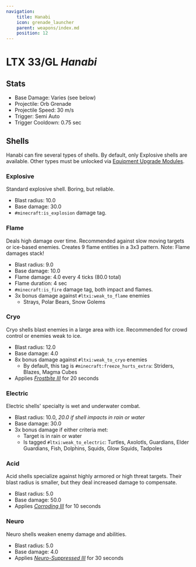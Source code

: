 ```yaml
---
navigation:
    title: Hanabi
    icon: grenade_launcher
    parent: weapons/index.md
    position: 12
---
```


# LTX 33/GL *Hanabi*
<ItemImage id="grenade_launcher" scale="3" />

## Stats
- Base Damage: Varies (see below)
- Projectile: Orb Grenade
- Projectile Speed: 30 m/s
- Trigger: Semi Auto
- Trigger Cooldown: 0.75 sec

## Shells

Hanabi can fire several types of shells. By default, only Explosive shells are available. Other types must be unlocked via
[Equipment Upgrade Modules](../fundamentals/upgrade_system.md).

### Explosive
Standard explosive shell. Boring, but reliable.

- Blast radius: 10.0
- Base damage: 30.0
- `#minecraft:is_explosion` damage tag.

### Flame
Deals high damage over time. Recommended against slow moving targets or ice-based enemies. Creates 9 flame entities in a
3x3 pattern. Note: Flame damages stack! 

- Blast radius: 9.0
- Base damage: 10.0
- Flame damage: 4.0 every 4 ticks (80.0 total)
- Flame duration: 4 sec
- `#minecraft:is_fire` damage tag, both impact and flames.
- 3x bonus damage against `#ltxi:weak_to_flame` enemies
  - Strays, Polar Bears, Snow Golems

### Cryo
Cryo shells blast enemies in a large area with ice. Recommended for crowd control or enemies weak to ice.

- Blast radius: 12.0
- Base damage: 4.0
- 8x bonus damage against `#ltxi:weak_to_cryo` enemies
  - By default, this tag is `#minecraft:freeze_hurts_extra`: Striders, Blazes, Magma Cubes
- Applies [*Frostbite III*](../fundamentals/mob_effects.md) for 20 seconds

### Electric
Electric shells' specialty is wet and underwater combat.

- Blast radius: 10.0, *20.0 if shell impacts in rain or water*
- Base damage: 30.0
- 3x bonus damage if either criteria met:
  - Target is in rain or water
  - Is tagged `#ltxi:weak_to_electric`: Turtles, Axolotls, Guardians, Elder Guardians, Fish, Dolphins, Squids, Glow Squids, Tadpoles

### Acid
Acid shells specialize against highly armored or high threat targets. Their blast radius is smaller, but
they deal increased damage to compensate.

- Blast radius: 5.0
- Base damage: 50.0
- Applies [*Corroding III*](../fundamentals/mob_effects.md) for 10 seconds

### Neuro
Neuro shells weaken enemy damage and abilities.

- Blast radius: 5.0
- Base damage: 4.0
- Applies [*Neuro-Suppressed III*](../fundamentals/mob_effects.md) for 30 seconds